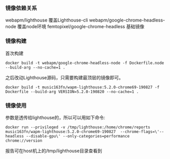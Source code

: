 ### 镜像依赖关系
webapm/lighthouse 覆盖Lighthouse-cli
    webapm/google-chrome-headless-node 覆盖node环境
        femtopixel/google-chrome-headless 基础镜像

### 镜像构建
首次构建
```
docker build -t webapm/google-chrome-headless-node -f Dockerfile.node --build-arg --no-cache=1 .
```

之后改动Lighthouse源码，只需要构建最顶层的镜像即可。
```
docker build -t music163fn/wapm-lighthouse:5.2.0-chrome69-190827 -f Dockerfile --build-arg VERSION=5.2.0-190820 --no-cache=1 .
```

### 镜像使用
参数是透传给lighthouse的，所以可以用如下命令:
```
docker run --privileged -v /tmp/lighthouse:/home/chrome/reports music163fn/wapm-lighthouse:5.2.0-chrome69-190827  --chrome-flags=\'--headless --disable-gpu\' --only-categories=performance chrome://version
```
报告可在host机上的/tmp/lighthouse目录查看到